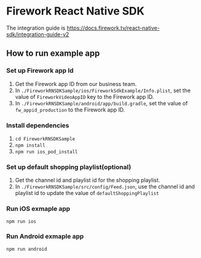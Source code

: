 # Firework React Native SDK

The integration guide is https://docs.firework.tv/react-native-sdk/integration-guide-v2

## How to run example app

### Set up Firework app Id

 1. Get the Firework app ID from our business team.
 2. In `./FireworkRNSDKSample/ios/FireworkSdkExample/Info.plist`, set the value of `FireworkVideoAppID` key to the Firework app ID.
 3. In `./FireworkRNSDKSample/android/app/build.gradle`, set the value of `fw_appid_production` to the Firework app ID.

### Install dependencies

 1. `cd FireworkRNSDKSample`
 2. `npm install`
 3. `npm run ios_pod_install`

### Set up default shopping playlist(optional)
 1. Get the channel id and playlist id for the shopping playlist.
 2. In `./FireworkRNSDKSample/src/config/Feed.json`, use the channel id and playlist id to update the value of `defaultShoppingPlaylist`

### Run iOS exmaple app
 
`npm run ios`

### Run Android exmaple app
 
`npm run android`
